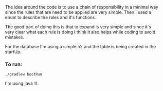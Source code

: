The idea around the code is to use a chain of responsibility in a minimal way
since the rules that are need to be applied are very simple.
Then i used a enum to describe the rules and it's functions.

The good part of doing this is that to expand is very simple 
and since it's very clear what each rule is doing I think
it also helps while coding to avoid mistakes.

For the database I'm using a simple h2 and the table is being created in the startUp.


### To run:

`./gradlew bootRun`


I'm using java 11.